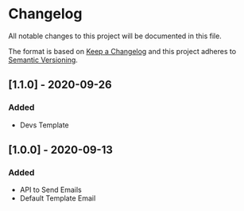 # Changelog

All notable changes to this project will be documented in this file.

The format is based on [Keep a Changelog](http://keepachangelog.com/en/1.0.0/)
and this project adheres to [Semantic Versioning](http://semver.org/spec/v2.0.0.html).


## [1.1.0] - 2020-09-26
### Added
- Devs Template
## [1.0.0] - 2020-09-13
### Added
- API to Send Emails
- Default Template Email
